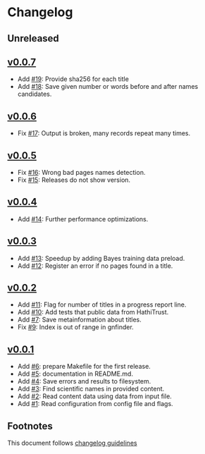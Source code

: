 # Changelog

## Unreleased

## [v0.0.7]

- Add [#19]: Provide sha256 for each title
- Add [#18]: Save given number or words before and after names candidates.

## [v0.0.6]

- Fix [#17]: Output is broken, many records repeat many times.

## [v0.0.5]

- Fix [#16]: Wrong bad pages names detection.
- Fix [#15]: Releases do not show version.

## [v0.0.4]

- Add [#14]: Further performance optimizations.

## [v0.0.3]

- Add [#13]: Speedup by adding Bayes training data preload.
- Add [#12]: Register an error if no pages found in a title.

## [v0.0.2]

- Add [#11]: Flag for number of titles in a progress report line.
- Add [#10]: Add tests that public data from HathiTrust.
- Add [#7]: Save metainformation about titles.
- Fix [#9]: Index is out of range in gnfinder.

## [v0.0.1]

- Add [#6]: prepare Makefile for the first release.
- Add [#5]: documentation in README.md.
- Add [#4]: Save errors and results to filesystem.
- Add [#3]: Find scientific names in provided content.
- Add [#2]: Read content data using data from input file.
- Add [#1]: Read configuration from config file and flags.

## Footnotes

This document follows [changelog guidelines]

[v0.0.7]: https://github.com/gnames/htindex/compare/v0.0.6...v0.0.7
[v0.0.6]: https://github.com/gnames/htindex/compare/v0.0.5...v0.0.6
[v0.0.5]: https://github.com/gnames/htindex/compare/v0.0.4...v0.0.5
[v0.0.4]: https://github.com/gnames/htindex/compare/v0.0.3...v0.0.4
[v0.0.3]: https://github.com/gnames/htindex/compare/v0.0.2...v0.0.3
[v0.0.2]: https://github.com/gnames/htindex/compare/v0.0.1...v0.0.2
[v0.0.1]: https://github.com/gnames/htindex/compare/v0.0.0...v0.0.1

[#20]: https://github.com/gnames/htindex/issues/20
[#19]: https://github.com/gnames/htindex/issues/19
[#18]: https://github.com/gnames/htindex/issues/18
[#17]: https://github.com/gnames/htindex/issues/17
[#16]: https://github.com/gnames/htindex/issues/16
[#15]: https://github.com/gnames/htindex/issues/15
[#14]: https://github.com/gnames/htindex/issues/14
[#13]: https://github.com/gnames/htindex/issues/13
[#12]: https://github.com/gnames/htindex/issues/12
[#11]: https://github.com/gnames/htindex/issues/11
[#10]: https://github.com/gnames/htindex/issues/10
[#9]: https://github.com/gnames/htindex/issues/9
[#8]: https://github.com/gnames/htindex/issues/8
[#7]: https://github.com/gnames/htindex/issues/7
[#6]: https://github.com/gnames/htindex/issues/6
[#5]: https://github.com/gnames/htindex/issues/5
[#4]: https://github.com/gnames/htindex/issues/4
[#3]: https://github.com/gnames/htindex/issues/3
[#2]: https://github.com/gnames/htindex/issues/2
[#1]: https://github.com/gnames/htindex/issues/1

[changelog guidelines]: https://github.com/olivierlacan/keep-a-changelog
